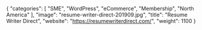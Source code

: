 {
   "categories": [
      "SME",
      "WordPress",
      "eCommerce",
      "Membership",
      "North America"
   ],
   "image": "resume-writer-direct-201909.jpg",
   "title": "Resume Writer Direct",
   "website": "https://resumewriterdirect.com/",
   "weight": 1100
}
